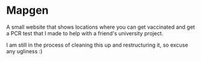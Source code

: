 # Mapgen

A small website that shows locations where you can get vaccinated and get a PCR test that I made to help with a friend's
university project.

I am still in the process of cleaning this up and restructuring it, so excuse any ugliness :)
